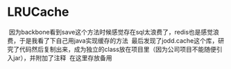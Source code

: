 # LRUCache
  因为backbone看到save这个方法时候感觉存在sql太浪费了，redis也是感觉浪费，于是我看了下自己用java实现缓存的方法
  最后发现了jodd.cache这个库，研究了代码然后复制出来，成为独立的class放在项目里（因为公司项目不能随便引入jar），并附加了注释
  在这里存放备用
